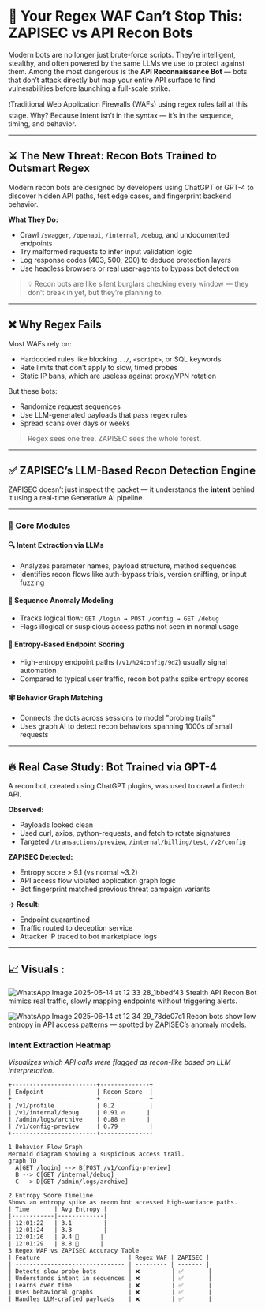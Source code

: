 # 🧠 Your Regex WAF Can’t Stop This: ZAPISEC vs API Recon Bots

Modern bots are no longer just brute-force scripts. They’re intelligent, stealthy, and often powered by the same LLMs we use to protect against them. Among the most dangerous is the **API Reconnaissance Bot** — bots that don’t attack directly but map your entire API surface to find vulnerabilities before launching a full-scale strike.

❗Traditional Web Application Firewalls (WAFs) using regex rules fail at this stage. Why? Because intent isn’t in the syntax — it’s in the sequence, timing, and behavior.

---

## ⚔️ The New Threat: Recon Bots Trained to Outsmart Regex

Modern recon bots are designed by developers using ChatGPT or GPT-4 to discover hidden API paths, test edge cases, and fingerprint backend behavior.

**What They Do:**
- Crawl `/swagger`, `/openapi`, `/internal`, `/debug`, and undocumented endpoints
- Try malformed requests to infer input validation logic
- Log response codes (403, 500, 200) to deduce protection layers
- Use headless browsers or real user-agents to bypass bot detection

> 💡 Recon bots are like silent burglars checking every window — they don’t break in yet, but they’re planning to.

---

## ❌ Why Regex Fails

Most WAFs rely on:
- Hardcoded rules like blocking `../`, `<script>`, or SQL keywords
- Rate limits that don’t apply to slow, timed probes
- Static IP bans, which are useless against proxy/VPN rotation

But these bots:
- Randomize request sequences
- Use LLM-generated payloads that pass regex rules
- Spread scans over days or weeks

> Regex sees one tree. ZAPISEC sees the whole forest.

---

## ✅ ZAPISEC’s LLM-Based Recon Detection Engine

ZAPISEC doesn’t just inspect the packet — it understands the **intent** behind it using a real-time Generative AI pipeline.

---

### 🧬 Core Modules

#### 🔍 Intent Extraction via LLMs
- Analyzes parameter names, payload structure, method sequences
- Identifies recon flows like auth-bypass trials, version sniffing, or input fuzzing

#### 🔁 Sequence Anomaly Modeling
- Tracks logical flow: `GET /login → POST /config → GET /debug`
- Flags illogical or suspicious access paths not seen in normal usage

#### 🧮 Entropy-Based Endpoint Scoring
- High-entropy endpoint paths (`/v1/%24config/9dZ`) usually signal automation
- Compared to typical user traffic, recon bot paths spike entropy scores

#### 🕸️ Behavior Graph Matching
- Connects the dots across sessions to model "probing trails"
- Uses graph AI to detect recon behaviors spanning 1000s of small requests

---

## 🔥 Real Case Study: Bot Trained via GPT-4

A recon bot, created using ChatGPT plugins, was used to crawl a fintech API.

**Observed:**
- Payloads looked clean
- Used curl, axios, python-requests, and fetch to rotate signatures
- Targeted `/transactions/preview`, `/internal/billing/test`, `/v2/config`

**ZAPISEC Detected:**
- Entropy score > 9.1 (vs normal ~3.2)
- API access flow violated application graph logic
- Bot fingerprint matched previous threat campaign variants

**→ Result:**
- Endpoint quarantined
- Traffic routed to deception service
- Attacker IP traced to bot marketplace logs

---

## 📈 Visuals :
![WhatsApp Image 2025-06-14 at 12 33 28_1bbedf43](https://github.com/user-attachments/assets/6de310f1-3d0c-404e-914e-f621d56986b4)
Stealth API Recon Bot mimics real traffic, slowly mapping endpoints without triggering alerts.



![WhatsApp Image 2025-06-14 at 12 34 29_78de07c1](https://github.com/user-attachments/assets/ee764253-410b-4459-87f0-477bea0f3cb7)
Recon bots show low entropy in API access patterns — spotted by ZAPISEC’s anomaly models.



###  Intent Extraction Heatmap  
_Visualizes which API calls were flagged as recon-like based on LLM interpretation._

```plaintext
+------------------------+--------------+
| Endpoint               | Recon Score  |
+------------------------+--------------+
| /v1/profile            | 0.2          |
| /v1/internal/debug     | 0.91 🔥      |
| /admin/logs/archive    | 0.88 🔥      |
| /v1/config-preview     | 0.79         |
+------------------------+--------------+

1 Behavior Flow Graph
Mermaid diagram showing a suspicious access trail.
graph TD
  A[GET /login] --> B[POST /v1/config-preview]
  B --> C[GET /internal/debug]
  C --> D[GET /admin/logs/archive]

2 Entropy Score Timeline
Shows an entropy spike as recon bot accessed high-variance paths.
| Time       | Avg Entropy |
|------------|-------------|
| 12:01:22   | 3.1         |
| 12:01:24   | 3.3         |
| 12:01:26   | 9.4 🚨      |
| 12:01:29   | 8.8 🚨      |
3 Regex WAF vs ZAPISEC Accuracy Table
| Feature                         | Regex WAF | ZAPISEC |
| ------------------------------- | --------- | ------- |
| Detects slow probe bots         | ❌         | ✅       |
| Understands intent in sequences | ❌         | ✅       |
| Learns over time                | ❌         | ✅       |
| Uses behavioral graphs          | ❌         | ✅       |
| Handles LLM-crafted payloads    | ❌         | ✅       |

